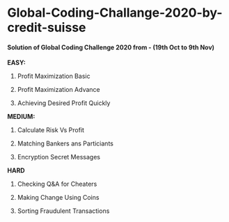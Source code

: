 # Global-Coding-Challange-2020-by-credit-suisse

#### Solution of Global Coding Challenge 2020 from -  (19th Oct to 9th Nov)

**EASY:**

1. Profit Maximization Basic

2. Profit Maximization Advance

3. Achieving Desired Profit Quickly

**MEDIUM:**

1. Calculate Risk Vs Profit

2. Matching Bankers ans Particiants

3. Encryption Secret Messages

**HARD**

1. Checking Q&A for Cheaters

2. Making Change Using Coins

3. Sorting Fraudulent Transactions
